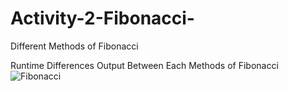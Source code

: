 # Activity-2-Fibonacci-
Different Methods of Fibonacci

Runtime Differences Output Between Each Methods of Fibonacci
![Fibonacci](https://user-images.githubusercontent.com/60618940/74654874-41f26300-51c6-11ea-912d-b1f2b5fd7c5e.png)

